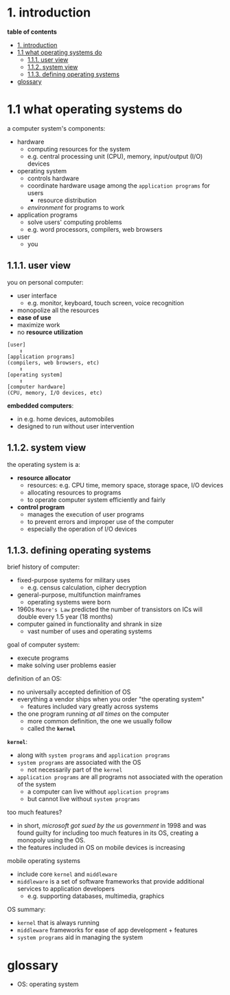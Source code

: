 # 1. introduction

**table of contents**
- [1. introduction](#1-introduction)
- [1.1 what operating systems do](#11-what-operating-systems-do)
  - [1.1.1. user view](#111-user-view)
  - [1.1.2. system view](#112-system-view)
  - [1.1.3. defining operating systems](#113-defining-operating-systems)
- [glossary](#glossary)

# 1.1 what operating systems do

a computer system's components:
- hardware
  - computing resources for the system
  - e.g. central processing unit (CPU), memory, input/output (I/O) devices
- operating system
  - controls hardware
  - coordinate hardware usage among the `application programs` for users
    - resource distribution
  - *environment* for programs to work
- application programs
  - solve users' computing problems
  - e.g. word processors, compilers, web browsers
- user
  - you

## 1.1.1. user view

you on personal computer:
- user interface
  -  e.g. monitor, keyboard, touch screen, voice recognition
- monopolize all the resources
- **ease of use**
- maximize work
- no **resource utilization**

```
[user]
    ↕
[application programs]
(compilers, web browsers, etc)
    ↕
[operating system]
    ↕
[computer hardware]
(CPU, memory, I/O devices, etc)
```

**embedded computers**:
- in e.g. home devices, automobiles
- designed to run without user intervention

## 1.1.2. system view

the operating system is a:
- **resource allocator**
  - resources: e.g. CPU time, memory space, storage space, I/O devices
  - allocating resources to programs
  - to operate computer system efficiently and fairly
- **control program**
  - manages the execution of user programs
  - to prevent errors and improper use of the computer
  - especially the operation of I/O devices

## 1.1.3. defining operating systems

brief history of computer:
- fixed-purpose systems for military uses
  - e.g. census calculation, cipher decryption
- general-purpose, multifunction mainframes
  - operating systems were born
- 1960s `Moore's Law` predicted the number of transistors on ICs will double every 1.5 year (18 months)
- computer gained in functionality and shrank in size
  - vast number of uses and operating systems 

goal of computer system:
- execute programs
- make solving user problems easier 

definition of an OS:
- no universally accepted definition of OS
- everything a vendor ships when you order "the operating system"
  - features included vary greatly across systems
- the one program running *at all times* on the computer
  - more common definition, the one we usually follow
  - called the **`kernel`**


**`kernel`**:
- along with `system programs` and `application programs`
- `system programs` are associated with the OS
  - not necessarily part of the `kernel`
- `application programs` are all programs not associated with the operation of the system
  - a computer can live without `application programs` 
  - but cannot live without `system programs`

too much features?
- in short, *microsoft got sued by the us government* in 1998 and was found guilty for including too much features in its OS, creating a monopoly using the OS.
- the features included in OS on mobile devices is increasing

mobile operating systems
- include core `kernel` and `middleware`
- `middleware` is a set of software frameworks that provide additional services to application developers
  - e.g. supporting databases, multimedia, graphics

OS summary:
- `kernel` that is always running
- `middleware` frameworks for ease of app development + features
- `system programs` aid in managing the system

# glossary
- OS: operating system